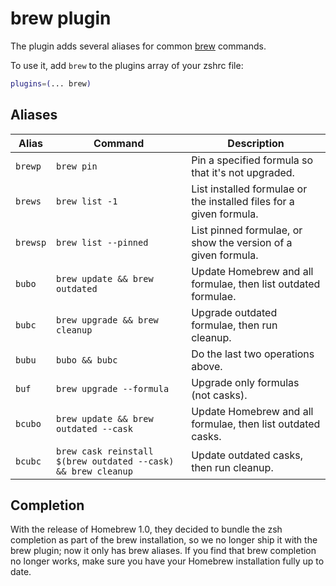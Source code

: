 # brew plugin

The plugin adds several aliases for common [brew](https://brew.sh) commands.

To use it, add `brew` to the plugins array of your zshrc file:

```zsh
plugins=(... brew)
```

## Aliases

| Alias    | Command                                                       | Description                                                         |
|----------|-------------------------------------------------------------  |---------------------------------------------------------------------|
| `brewp`  | `brew pin`                                                    | Pin a specified formula so that it's not upgraded.                  |
| `brews`  | `brew list -1`                                                | List installed formulae or the installed files for a given formula. |
| `brewsp` | `brew list --pinned`                                          | List pinned formulae, or show the version of a given formula.       |
| `bubo`   | `brew update && brew outdated`                                | Update Homebrew and all formulae, then list outdated formulae.      |
| `bubc`   | `brew upgrade && brew cleanup`                                | Upgrade outdated formulae, then run cleanup.                        |
| `bubu`   | `bubo && bubc`                                                | Do the last two operations above.                                   |
| `buf`    | `brew upgrade --formula`                                      | Upgrade only formulas (not casks).                                  |
| `bcubo`  | `brew update && brew outdated --cask`                         | Update Homebrew and all formulae, then list outdated casks.         |
| `bcubc`  | `brew cask reinstall $(brew outdated --cask) && brew cleanup` | Update outdated casks, then run cleanup.                            |

## Completion

With the release of Homebrew 1.0, they decided to bundle the zsh completion as part of the
brew installation, so we no longer ship it with the brew plugin; now it only has brew
aliases. If you find that brew completion no longer works, make sure you have your Homebrew
installation fully up to date.
